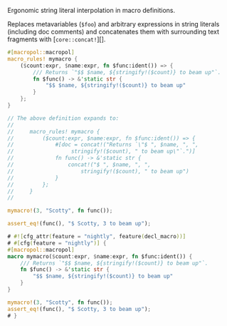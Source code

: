 Ergonomic string literal interpolation in macro definitions.

Replaces metavariables (`$foo`) and arbitrary expressions in string literals (including doc comments) and concatenates them with surrounding text fragments with [`core::concat!`][].

```rust
#[macropol::macropol]
macro_rules! mymacro {
    ($count:expr, $name:expr, fn $func:ident()) => {
        /// Returns `"$$ $name, ${stringify!($count)} to beam up"`.
        fn $func() -> &'static str {
            "$$ $name, ${stringify!($count)} to beam up"
        }
    };
}

// The above definition expands to:
//
//     macro_rules! mymacro {
//         ($count:expr, $name:expr, fn $func:ident()) => {
//             #[doc = concat!("Returns `\"$ ", $name, ", ",
//                  stringify!($count), " to beam up\"`.")]
//             fn func() -> &'static str {
//                 concat!("$ ", $name, ", ",
//                     stringify!($count), " to beam up")
//             }
//         };
//     }
//

mymacro!(3, "Scotty", fn func());

assert_eq!(func(), "$ Scotty, 3 to beam up");
```

```rust
# #![cfg_attr(feature = "nightly", feature(decl_macro))]
# #[cfg(feature = "nightly")] {
#[macropol::macropol]
macro mymacro($count:expr, $name:expr, fn $func:ident()) {
    /// Returns `"$$ $name, ${stringify!($count)} to beam up"`.
    fn $func() -> &'static str {
        "$$ $name, ${stringify!($count)} to beam up"
    }
}

mymacro!(3, "Scotty", fn func());
assert_eq!(func(), "$ Scotty, 3 to beam up");
# }
```
